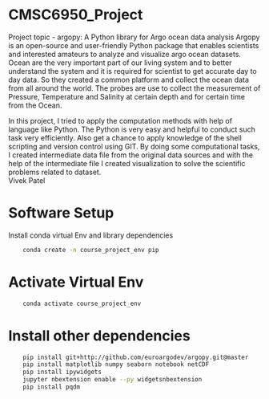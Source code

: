 # CMSC6950_Project

Project topic - argopy: A Python library for Argo ocean data analysis
Argopy is an open-source and user-friendly Python package that enables scientists and interested amateurs to analyze and visualize argo ocean datasets.
Ocean are the very important part of our living system and to better understand the system and it is required for scientist to get accurate day to day data. So they created a common platform and collect the ocean data from all around the world. The probes are use to collect the measurement of Pressure, Temperature and Salinity at certain depth and for certain time from the Ocean.

In this project, I tried to apply the computation methods with help of language like Python. The Python is very easy and helpful to conduct such task very efficiently. Also get a chance to apply knowledge of the shell scripting and version control using GIT. By doing some computational tasks, I created intermediate data file from the original data sources and with the help of the intermediate file I created visualization to solve the scientific problems related to dataset.  
Vivek Patel

# Software Setup
Install conda virtual Env and library dependencies
```bash 
    conda create -n course_project_env pip
```

# Activate Virtual Env
```bash 
    conda activate course_project_env
```

# Install other dependencies
```bash 
    pip install git+http://github.com/euroargodev/argopy.git@master
    pip install matplotlib numpy seaborn notebook netCDF
    pip install ipywidgets
    jupyter nbextension enable --py widgetsnbextension
    pip install pqdm
```